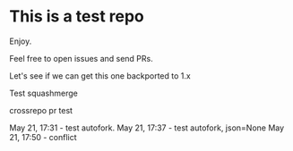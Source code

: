 # This is a test repo

Enjoy.

Feel free to open issues and send PRs.

Let's see if we can get this one backported to 1.x

Test squashmerge


crossrepo pr test

May 21, 17:31 - test autofork.
May 21, 17:37 - test autofork, json=None
May 21, 17:50 - conflict
